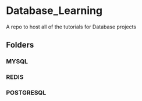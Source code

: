 # Database_Learning

A repo to host all of the tutorials for Database projects

## Folders

### MYSQL

### REDIS

### POSTGRESQL
